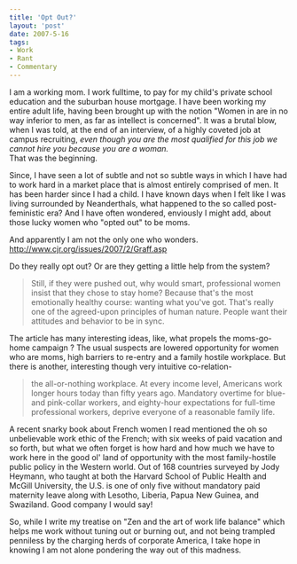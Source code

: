 ```yaml
---
title: 'Opt Out?'
layout: 'post'
date: 2007-5-16
tags: 
- Work
- Rant
- Commentary
---
```



I am a working mom. I work fulltime, to pay for my child's private school education and the suburban house mortgage. I have been working my entire adult life, having been brought up with the notion "Women in are in no way inferior to men, as far as intellect is concerned". It was a brutal blow, when I was told, at the end of an interview, of a highly coveted job at campus recruiting, <em>even though you are the most qualified for this job we cannot hire you because you are a woman.</em>
<br>
That was the beginning. 

<!--more-->

<p>
Since, I have seen a lot of subtle and not so subtle ways in which I have had to work hard in a market place that is almost entirely comprised of men. It has been harder since I had a child. I have known days when I felt like I was living surrounded by Neanderthals, what happened to the so called post-feministic era? And I have often wondered, enviously I might add, about those lucky women who "opted out" to be moms.
<p>
And apparently I am not the only one who wonders.
<br>
<a href="http://www.cjr.org/issues/2007/2/Graff.asp">http://www.cjr.org/issues/2007/2/Graff.asp</a>
<p>
Do they really opt out? Or are they getting a little help from the system?
<blockquote>
Still, if they were pushed out, why would smart, professional women
insist that they chose to stay home? Because that's the most emotionally healthy
course: wanting what you've got. That's really one of the agreed-upon
principles of human nature. People want their attitudes and behavior to be in
sync.
</blockquote>
The article has many interesting ideas, like, what propels the moms-go-home campaign ? The usual suspects are lowered opportunity for women who are moms, high barriers to re-entry and a family hostile workplace. But there is another, interesting though very intuitive co-relation-
<blockquote>
the all-or-nothing workplace. At every income level, Americans work
longer hours today than fifty years ago. Mandatory overtime for blue- and
pink-collar workers, and eighty-hour expectations for full-time professional
workers, deprive everyone of a reasonable family life.
</blockquote>
A recent snarky book about French women I read mentioned the oh so unbelievable work ethic of the French; with six weeks of paid vacation and so forth, but what we often forget is how hard and how much we have to work here in the good ol' land of opportunity with the most family-hostile public policy in the Western world.
Out of 168 countries surveyed by Jody Heymann, who taught at both the Harvard School of Public Health and McGill University, the U.S. is one of only five without mandatory paid maternity leave along with Lesotho, Liberia, Papua New Guinea, and Swaziland.
Good company I would say!
<p>
So, while I write my treatise on "Zen and the art of work life balance" which helps me work without tuning out or burning out, and not being trampled penniless by the charging herds of corporate America, I take hope in knowing I am not alone pondering the way out of this madness.
